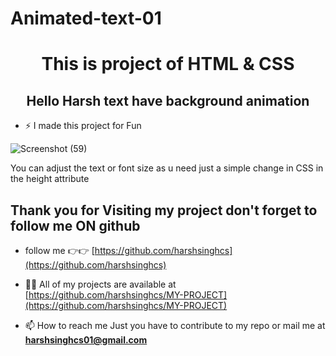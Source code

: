 # Animated-text-01
<h1 align="center"> This is project of HTML & CSS </h1>
<h2 align="center"> Hello Harsh text have background animation </h2>

- ⚡ I made this project for Fun 

![Screenshot (59)](https://github.com/harshsinghcs/Front-End-Projects-1/assets/115187902/b20cf99c-dcc2-4a3d-a744-787d6248c042)


You can adjust the text or font size as u need just a simple change in CSS in the height attribute

<h2> Thank you for Visiting my project don't forget to follow me ON github</h2>

- follow me 👉👉 [https://github.com/harshsinghcs](https://github.com/harshsinghcs)

- 👨‍💻 All of my projects are available at [https://github.com/harshsinghcs/MY-PROJECT](https://github.com/harshsinghcs/MY-PROJECT)

- 📫 How to reach me Just you have to contribute to my repo or mail me at **harshsinghcs01@gmail.com**
